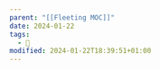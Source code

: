 ```yaml
---
parent: "[[Fleeting MOC]]"
date: 2024-01-22
tags:
  - 🦠
modified: 2024-01-22T18:39:51+01:00
---
```

